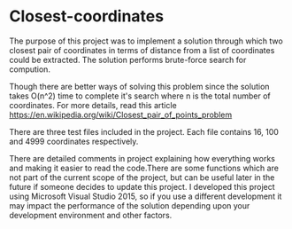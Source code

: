 # Closest-coordinates

The purpose of this project was to implement a solution through which two closest pair of coordinates in terms of distance from a list of coordinates could be extracted. The solution performs brute-force search for compution. 

Though there are better ways of solving this problem since the solution takes  O(n^2) time to complete it's search where n is
the total number of coordinates. For more details, read this article https://en.wikipedia.org/wiki/Closest_pair_of_points_problem

There are three test files included in the project. Each file contains 16, 100 and 4999 coordinates respectively.

There are detailed comments in project explaining how everything works and making it easier to read the code.There are some
functions which are not part of the current scope of the project, but can be useful later in the future if someone decides
to update this project. I developed this project using Microsoft Visual Studio 2015, so if you use a different development
it may impact the performance of the solution depending upon your development environment and other factors.
